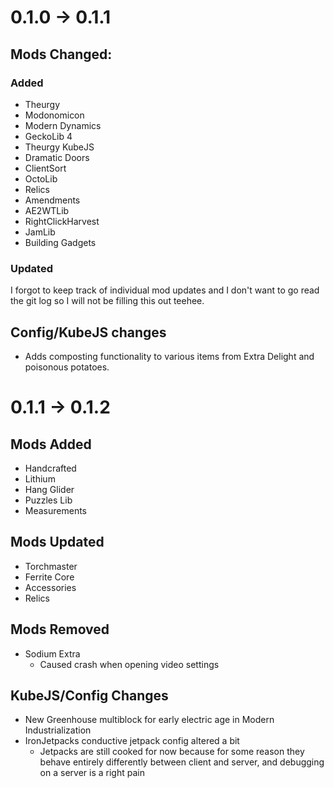 # 0.1.0 -> 0.1.1

## Mods Changed:

### Added

- Theurgy
- Modonomicon
- Modern Dynamics
- GeckoLib 4
- Theurgy KubeJS
- Dramatic Doors
- ClientSort
- OctoLib
- Relics
- Amendments
- AE2WTLib
- RightClickHarvest
- JamLib
- Building Gadgets

### Updated

I forgot to keep track of individual mod updates and I don't want to go read the git log so I will not be filling this out teehee.

## Config/KubeJS changes

- Adds composting functionality to various items from Extra Delight and poisonous potatoes.

# 0.1.1 -> 0.1.2

## Mods Added

- Handcrafted
- Lithium
- Hang Glider
- Puzzles Lib
- Measurements

## Mods Updated

- Torchmaster
- Ferrite Core
- Accessories
- Relics

## Mods Removed

- Sodium Extra
  - Caused crash when opening video settings

## KubeJS/Config Changes

- New Greenhouse multiblock for early electric age in Modern Industrialization
- IronJetpacks conductive jetpack config altered a bit
  - Jetpacks are still cooked for now because for some reason they behave entirely differently between client and server, and debugging on a server is a right pain
